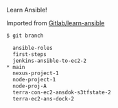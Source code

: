 Learn Ansible!

Imported from [Gitlab/learn-ansible](https://gitlab.com/miltozz/learn-ansible)
```bash
$ git branch

  ansible-roles
  first-steps
  jenkins-ansible-to-ec2-2
* main
  nexus-project-1
  node-project-1
  node-proj-A
  terra-con-ec2-ansdok-s3tfstate-2
  terra-ec2-ans-dock-2
```
